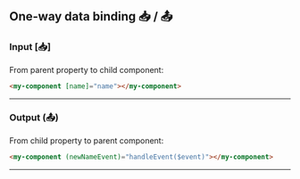 ## One-way data binding 📥 / 📤

### Input \[📥\]

From parent property to child component:

```html
<my-component [name]="name"></my-component>
```

<hr>

### Output (📤)

From child property to parent component:

```html
<my-component (newNameEvent)="handleEvent($event)"></my-component>
```

<hr>


